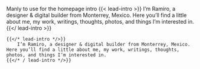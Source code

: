 Manly to use for the homepage intro
{{< lead-intro >}}
    I’m Ramiro, a designer & digital builder from Monterrey, Mexico. Here you’ll find a little about me, my work, writings, thoughts, photos, and things I’m interested in.
{{</ lead-intro >}}
```tpl
{{</* lead-intro */>}}
    I’m Ramiro, a designer & digital builder from Monterrey, Mexico. Here you’ll find a little about me, my work, writings, thoughts, photos, and things I’m interested in.
{{</* / lead-intro */>}}
```